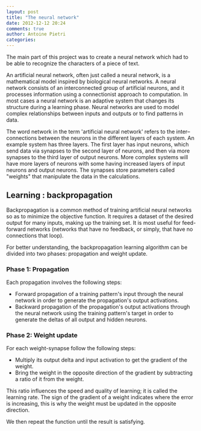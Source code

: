 ```yaml
---
layout: post
title: "The neural network"
date: 2012-12-12 20:24
comments: true
author: Antoine Pietri
categories: 
---
```


The main part of this project was to create a neural network which had to be
able to recognize the characters of a piece of text.

An artificial neural network, often just called a neural network, is a
mathematical model inspired by biological neural networks. A neural network
consists of an interconnected group of artificial neurons, and it processes
information using a connectionist approach to computation. In most cases a
neural network is an adaptive system that changes its structure during a
learning phase. Neural networks are used to model complex relationships between
inputs and outputs or to find patterns in data.

The word network in the term 'artificial neural network' refers to the
inter–connections between the neurons in the different layers of each system.
An example system has three layers. The first layer has input neurons, which
send data via synapses to the second layer of neurons, and then via more
synapses to the third layer of output neurons. More complex systems will have
more layers of neurons with some having increased layers of input neurons and
output neurons. The synapses store parameters called "weights" that manipulate
the data in the calculations.

## Learning : backpropagation

Backpropagation is a common method of training artificial neural networks so as
to minimize the objective function.
It requires a dataset of the desired output for many inputs, making up the
training set. It is most useful for feed-forward networks (networks that have
no feedback, or simply, that have no connections that loop).

For better understanding, the backpropagation learning algorithm can be divided
into two phases: propagation and weight update.

### Phase 1: Propagation

Each propagation involves the following steps:

* Forward propagation of a training pattern's input through the neural network
in order to generate the propagation's output activations.
* Backward propagation of the propagation's output activations through the
neural network using the training pattern's target in order to generate the
deltas of all output and hidden neurons.

### Phase 2: Weight update

For each weight-synapse follow the following steps:

* Multiply its output delta and input activation to get the gradient of the
weight.
* Bring the weight in the opposite direction of the gradient by subtracting a
ratio of it from the weight.

This ratio influences the speed and quality of learning; it is called the
learning rate. The sign of the gradient of a weight indicates where the error
is increasing, this is why the weight must be updated in the opposite
direction.

We then repeat the function until the result is satisfying.
